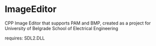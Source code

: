 # ImageEditor
CPP Image Editor that supports PAM and BMP, created as a project for University of Belgrade School of Electrical Engineering

requires: SDL2.DLL
